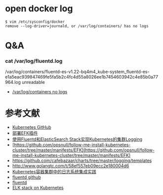 
# open docker log
```
$ vim /etc/sysconfig/docker
remove --log-driver=journald, or /var/log/containers/ has no logs
```

# Q&A
### cat /var/log/fluentd.log
/var/log/containers/fluentd-es-v1.22-bq4m4_kube-system_fluentd-es-e1a5eac939847469fe5fa5b2c4fc4d55a8026ee1b7454603942c4e85b0a77964.log unreadable
- [/var/log/containers no logs](https://stackoverflow.com/questions/41319233/kubelet-does-not-create-symlinks-to-var-log-containers)


# 参考文献
- [Kubernetes GitHub](https://github.com/kubernetes/kubernetes/tree/master/cluster/addons/fluentd-elasticsearch)
- [部署EFK插件](https://github.com/opsnull/follow-me-install-kubernetes-cluster/blob/master/11-%E9%83%A8%E7%BD%B2EFK%E6%8F%92%E4%BB%B6.md)
- [使用Fluentd和ElasticSearch Stack实现Kubernetes的集群Logging](https://sanwen.net/a/wftbfqo.html)
- [https://github.com/opsnull/follow-me-install-kubernetes-cluster/tree/master/manifests/EFK](https://github.com/opsnull/follow-me-install-kubernetes-cluster/tree/master/manifests/EFK)
- https://github.com/cafebazaar/charts/tree/master/logging/templates
- http://www.golangtc.com/t/58ef557eb09ecc2e180004d6
- [Kubernetes容器集群中的日志系统集成实践](http://www.yunweipai.com/archives/8797.html)
- [fluentd github](https://github.com/fluent/fluentd-kubernetes-daemonset/blob/master/fluentd-daemonset-elasticsearch.yaml)
- [fluentd](http://docs.fluentd.org/v0.12/articles/kubernetes-fluentd)
- [ELK stack on Kubernetes](https://crondev.com/elk-stack-kubernetes/)
